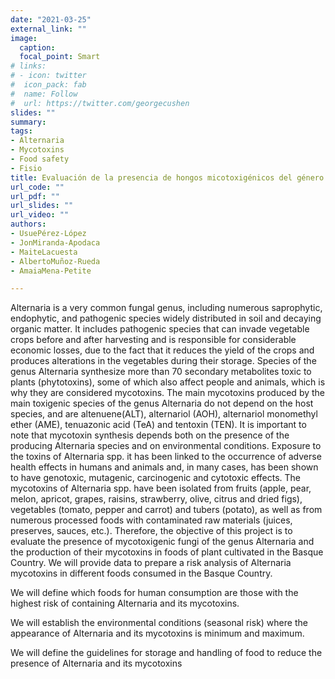 ```yaml
---
date: "2021-03-25"
external_link: ""
image:
  caption:
  focal_point: Smart
# links:
# - icon: twitter
#  icon_pack: fab
#  name: Follow
#  url: https://twitter.com/georgecushen
slides: ""
summary:
tags:
- Alternaria
- Mycotoxins
- Food safety
- Fisio
title: Evaluación de la presencia de hongos micotoxigénicos del género Alternaria en alimentos animales y humanos producidos en la CAPV.
url_code: ""
url_pdf: ""
url_slides: ""
url_video: ""
authors: 
- UsuePérez-López
- JonMiranda-Apodaca
- MaiteLacuesta
- AlbertoMuñoz-Rueda
- AmaiaMena-Petite

---
```


Alternaria is a very common fungal genus, including numerous saprophytic, endophytic, and pathogenic species widely distributed in soil and decaying organic matter. It includes pathogenic species that can invade vegetable crops before and after harvesting and is responsible for considerable economic losses, due to the fact that it reduces the yield of the crops and produces alterations in the vegetables during their storage. Species of the genus Alternaria synthesize more than 70 secondary metabolites toxic to plants (phytotoxins), some of which also affect people and animals, which is why they are considered mycotoxins. The main mycotoxins produced by the main toxigenic species of the genus Alternaria do not depend on the host species, and are altenuene(ALT), alternariol (AOH), alternariol monomethyl ether (AME), tenuazonic acid (TeA) and tentoxin (TEN). It is important to note that mycotoxin synthesis depends both on the presence of the producing Alternaria species and on environmental conditions.
Exposure to the toxins of Alternaria spp. it has been linked to the occurrence of adverse health effects in humans and animals and, in many cases, has been shown to have genotoxic, mutagenic, carcinogenic and cytotoxic effects. The mycotoxins of Alternaria spp. have been isolated from fruits (apple, pear, melon, apricot, grapes, raisins, strawberry, olive, citrus and dried figs), vegetables (tomato, pepper and carrot) and tubers (potato), as well as from numerous processed foods with contaminated raw materials (juices, preserves, sauces, etc.). Therefore, the objective of this project is to evaluate the presence of mycotoxigenic fungi of the genus Alternaria and the production of their mycotoxins in foods of plant cultivated in the Basque Country.
We will provide data to prepare a risk analysis of Alternaria mycotoxins in different foods consumed in the Basque Country.

We will define which foods for human consumption are those with the highest risk of containing Alternaria and its mycotoxins.

We will establish the environmental conditions (seasonal risk) where the appearance of Alternaria and its mycotoxins is minimum and maximum.

We will define the guidelines for storage and handling of food to reduce the presence of Alternaria and its mycotoxins

